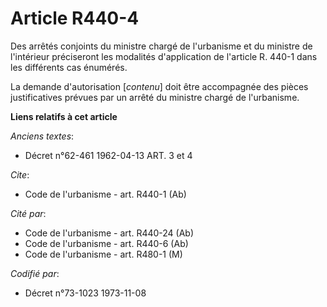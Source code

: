 # Article R440-4

Des arrêtés conjoints du ministre chargé de l'urbanisme et du ministre de l'intérieur préciseront les modalités d'application
de l'article R. 440-1 dans les différents cas énumérés.

La demande d'autorisation [*contenu*] doit être accompagnée des pièces justificatives prévues par un arrêté du ministre
chargé de l'urbanisme.

**Liens relatifs à cet article**

_Anciens textes_:

  - Décret n°62-461 1962-04-13 ART. 3 et 4

_Cite_:

  - Code de l'urbanisme - art. R440-1 (Ab)

_Cité par_:

  - Code de l'urbanisme - art. R440-24 (Ab)
  - Code de l'urbanisme - art. R440-6 (Ab)
  - Code de l'urbanisme - art. R480-1 (M)

_Codifié par_:

  - Décret n°73-1023 1973-11-08
